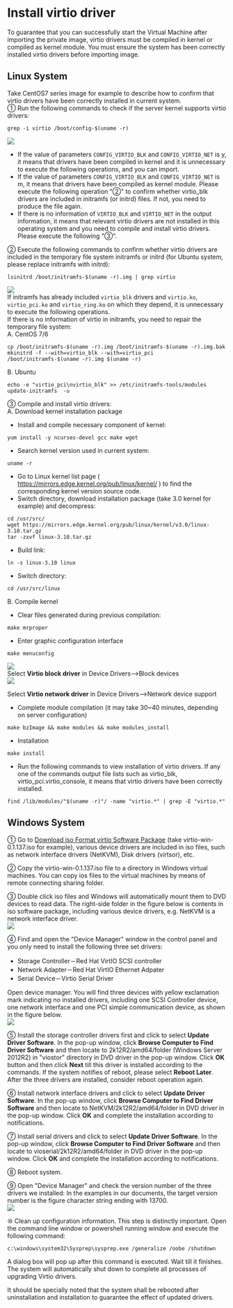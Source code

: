 # Install virtio driver
To guarantee that you can successfully start the Virtual Machine after importing the private image, virtio drivers must be compiled in kernel or compiled as kernel module. You must ensure the system has been correctly installed virtio drivers before importing image.
## Linux System
Take CentOS7 series image for example to describe how to confirm that virtio drivers have been correctly installed in current system.<br>
① Run the following commands to check if the server kernel supports virtio drivers:<br>
```
grep -i virtio /boot/config-$(uname -r)
```

![](../../../../../image/vm/Image-Import-Virtio00.png)<br>
* If the value of parameters `CONFIG_VIRTIO_BLK` and `CONFIG_VIRTIO_NET` is y, it means that drivers have been compiled in kernel and it is unnecessary to execute the following operations, and you can import.
* If the value of parameters `CONFIG_VIRTIO_BLK` and `CONFIG_VIRTIO_NET` is m, it means that drivers have been compiled as kernel module. Please execute the following operation "②" to confirm whether virtio_blk drivers are included in initramfs (or initrd) files. If not, you need to produce the file again.
* If there is no information of `VIRTIO_BLK` and `VIRTIO_NET` in the output information, it means that relevant virtio drivers are not installed in this operating system and you need to compile and install virtio drivers. Please execute the following "③".

② Execute the following commands to confirm whether virtio drivers are included in the temporary file system initramfs or initrd (for Ubuntu system, please replace initramfs with initrd):<br>
```
lsinitrd /boot/initramfs-$(uname -r).img | grep virtio
```

![](../../../../../image/vm/Image-Import-Virtio01.png)<br>
If initramfs has already included `virtio_blk` drivers and `virtio.ko`, `virtio_pci.ko` and `virtio_ring.ko` on which they depend, it is unnecessary to execute the following operations.<br>
If there is no information of virtio in initramfs, you need to repair the temporary file system:<br>
A. CentOS 7/6
```
cp /boot/initramfs-$(uname -r).img /boot/initramfs-$(uname -r).img.bak
mkinitrd -f --with=virtio_blk --with=virtio_pci /boot/initramfs-$(uname -r).img $(uname -r)
```
B. Ubuntu
```
echo -e "virtio_pci\nvirtio_blk" >> /etc/initramfs-tools/modules
update-initramfs  -u
```

③ Compile and install virtio drivers:<br>
A. Download kernel installation package
* Install and compile necessary component of kernel:
```
yum install -y ncurses-devel gcc make wget
```
* Search kernel version used in current system:
```
uname -r
```
* Go to Linux kernel list page ( https://mirrors.edge.kernel.org/pub/linux/kernel/ ) to find the corresponding kernel version source code.
* Switch directory, download installation package (take 3.0 kernel for example) and decompress:
```
cd /usr/src/
wget https://mirrors.edge.kernel.org/pub/linux/kernel/v3.0/linux-3.10.tar.gz
tar -zxvf linux-3.10.tar.gz
```
* Build link:
```
ln -s linux-3.10 linux
```
* Switch directory:
```
cd /usr/src/linux
```
B. Compile kernel
* Clear files generated during previous compilation:
```
make mrproper
```
* Enter graphic configuration interface
```
make menuconfig
```

![](../../../../../image/vm/Image-Import-Virtio1.png)<br>
Select **Virtio block driver** in Device Drivers-->Block devices <br>
![](../../../../../image/vm/Image-Import-Virtio2.png)<br>

Select **Virtio network driver** in Device Drivers-->Network device support

* Complete module compilation (it may take 30~40 minutes, depending on server configuration)
```
make bzImage && make modules && make modules_install
```
* Installation
```
make install
```
* Run the following commands to view installation of virtio drivers. If any one of the commands output file lists such as virtio_blk, virtio_pci.virtio_console, it means that virtio drivers have been correctly installed.
```
find /lib/modules/"$(uname -r)"/ -name "virtio.*" | grep -E "virtio.*"
```

## Windows System
① Go to [Download iso Format virtio Software Package](https://docs.fedoraproject.org/en-US/quick-docs/creating-windows-virtual-machines-using-virtio-drivers/index.html) (take virtio-win-0.1.137.iso for example), various device drivers are included in iso files, such as network interface drivers (NetKVM), Disk drivers (virtsor), etc. <br>

② Copy the virtio-win-0.1.137.iso file to a directory in Windows virtual machines. You can copy ios files to the virtual machines by means of remote connecting sharing folder.<br>

③ Double click iso files and Windows will automatically mount them to DVD devices to read data. The right-side folder in the figure below is contents in iso software package, including various device drivers, e.g. NetKVM is a network interface driver.<br>
![](../../../../../image/vm/Image-Import-Virtio3.png)<br>

④ Find and open the "Device Manager" window in the control panel and you only need to install the following three set drivers:
* Storage Controller－Red Hat VirtIO SCSI controller
* Network Adapter－Red Hat VirtIO Ethernet Adpater
* Serial Device－Virtio Serial Driver

Open device manager. You will find three devices with yellow exclamation mark indicating no installed drivers, including one SCSI Controller device, one network interface and one PCI simple communication device, as shown in the figure below.<br>
![](../../../../../image/vm/Image-Import-Virtio4.png)<br>

⑤ Install the storage controller drivers first and click to select **Update Driver Software**. In the pop-up window, click **Browse Computer to Find Driver Software** and then locate to 2k12R2/amd64/folder (Windows Server 2012R2) in "viostor" directory in DVD driver in the pop-up window. Click **OK** button and then click **Next** till this driver is installed according to the commands. If the system notifies of reboot, please select **Reboot Later**. After the three drivers are installed, consider reboot operation again.<br>

⑥ Install network interface drivers and click to select **Update Driver Software**. In the pop-up window, click **Browse Computer to Find Driver Software** and then locate to NetKVM/2k12R2/amd64/folder in DVD driver in the pop-up window. Click **OK** and complete the installation according to notifications.<br>

⑦ Install serial drivers and click to select **Update Driver Software**. In the pop-up window, click **Browse Computer to Find Driver Software** and then locate to vioserial/2k12R2/amd64/folder in DVD driver in the pop-up window. Click **OK** and complete the installation according to notifications.<br>

⑧ Reboot system.<br>

⑨ Open "Device Manager" and check the version number of the three drivers we installed: In the examples in our documents, the target version number is the figure character string ending with 13700.<br>
![](../../../../../image/vm/Image-Import-Virtio5.png)<br>

⑩ Clean up configuration information. This step is distinctly important. Open the command line window or powershell running window and execute the following command:
```
c:\windows\system32\Sysprep\sysprep.exe /generalize /oobe /shutdown
```
A dialog box will pop up after this command is executed. Wait till it finishes. The system will automatically shut down to complete all processes of upgrading Virtio drivers.

It should be specially noted that the system shall be rebooted after uninstallation and installation to guarantee the effect of updated drivers.

